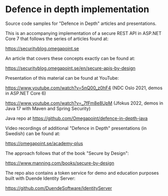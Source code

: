# Defence in depth implementation

Source code samples for "Defence in Depth" articles and presentations.

This is an accompanying implementation of a secure REST API in ASP.NET Core 7
that follows the series of articles found at:

https://securityblog.omegapoint.se

An article that covers these concepts exactly can be found at:

https://securityblog.omegapoint.se/en/secure-apis-by-design

Presentation of this material can be found at YouTube:

https://www.youtube.com/watch?v=5nQ00_z0hF4 (NDC Oslo 2021, demos in ASP.NET Core 6)

https://www.youtube.com/watch?v=_7fFm8e8UpM (Jfokus 2022, demos in Java 17 with Maven and Spring Security)

Java repo at https://github.com/Omegapoint/defence-in-depth-java

Video recordings of additional "Defence in Depth" presentations (in Swedish) can be found at:

https://omegapoint.se/academy-plus

The approach follows that of the book "Secure by Design":

https://www.manning.com/books/secure-by-design

The repo also contains a token service for demo and education purposes built with Duende Identity Server:

https://github.com/DuendeSoftware/IdentityServer
